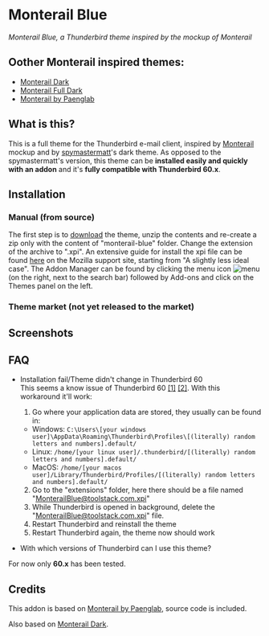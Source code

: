 # Monterail Blue
_Monterail Blue, a Thunderbird theme inspired by the mockup of Monterail_

## Oother Monterail inspired themes:
- [Monterail Dark](https://github.com/conema/monterail-dark)
- [Monterail Full Dark](https://github.com/conema/monterail-fulldark)
- [Monterail by Paenglab](https://addons.thunderbird.net/en-US/thunderbird/addon/monterail/)

## What is this?
This is a full theme for the Thunderbird e-mail client, inspired by [Monterail](https://monterail.com/blog/2016/the-power-of-email-clients-why-did-we-redesign-thunderbird) mockup and by [spymastermatt](https://github.com/spymastermatt/thunderbird-monterail)'s dark theme. As opposed to the spymastermatt's version, this theme can be **installed easily and quickly with an addon** and it's **fully compatible with Thunderbird 60.x**.

## Installation
### Manual (from source)
The first step is to [download](https://github.com/toolstack/monterail-blue/archive/master.zip) the theme, unzip the contents and re-create a zip only with the content of "monterail-blue" folder. Change the extension of the archive to ".xpi". An extensive guide for install the xpi file can be found [here](https://support.mozilla.org/en-US/kb/installing-addon-thunderbird) on the Mozilla support site, starting from "A slightly less ideal case". The Addon Manager can be found by clicking the menu icon ![menu](https://prod-cdn.sumo.mozilla.net/uploads/gallery/images/2017-10-22-15-37-15-18c775.png) (on the right, next to the search bar) followed by Add-ons and click on the Themes panel on the left.

### Theme market (**not yet released to the market**)


## Screenshots


## FAQ
* Installation fail/Theme didn't change in Thunderbird 60<br>
This seems a know issue of Thunderbird 60 [[1]](https://bugzilla.mozilla.org/show_bug.cgi?id=1484393) [[2]](http://forums.mozillazine.org/viewtopic.php?f=39&t=3041219). With this workaround it'll work:
  1. Go where your application data are stored, they usually can be found in:
    - Windows: `C:\Users\[your windows user]\AppData\Roaming\Thunderbird\Profiles\[(literally) random letters and numbers].default/`
    - Linux: `/home/[your linux user]/.thunderbird/[(literally) random letters and numbers].default/`
    - MacOS: `/home/[your macos user]/Library/Thunderbird/Profiles/[(literally) random letters and numbers].default/`
  2. Go to the "extensions" folder, here there should be a file named "MonterailBlue@toolstack.com.xpi"
  3. While Thunderbird is opened in background, delete the "MonterailBlue@toolstack.com.xpi" file.
  4. Restart Thunderbird and reinstall the theme
  5. Restart Thunderbird again, the theme now should work


* With which versions of Thunderbird can I use this theme?

For now only **60.x** has been tested.

## Credits
This addon is based on [Monterail by Paenglab](https://addons.thunderbird.net/en-US/thunderbird/addon/monterail/), source code is included.

Also based on [Monterail Dark](https://github.com/conema/monterail-dark).
